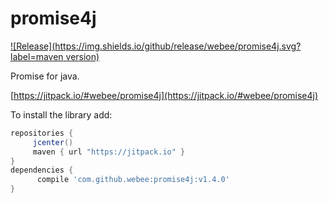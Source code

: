 # promise4j

[![Release](https://img.shields.io/github/release/webee/promise4j.svg?label=maven version)](https://jitpack.io/#webee/promise4j)

Promise for java.

[https://jitpack.io/#webee/promise4j](https://jitpack.io/#webee/promise4j)

To install the library add:

   ```gradle
   repositories {
        jcenter()
        maven { url "https://jitpack.io" }
   }
   dependencies {
         compile 'com.github.webee:promise4j:v1.4.0'
   }
   ```